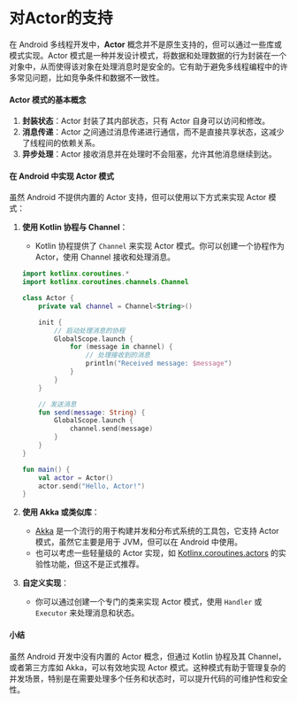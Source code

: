 # 对Actor的支持

在 Android 多线程开发中，**Actor** 概念并不是原生支持的，但可以通过一些库或模式实现。Actor 模式是一种并发设计模式，将数据和处理数据的行为封装在一个对象中，从而使得该对象在处理消息时是安全的。它有助于避免多线程编程中的许多常见问题，比如竞争条件和数据不一致性。

#### Actor 模式的基本概念

1. **封装状态**：Actor 封装了其内部状态，只有 Actor 自身可以访问和修改。
2. **消息传递**：Actor 之间通过消息传递进行通信，而不是直接共享状态，这减少了线程间的依赖关系。
3. **异步处理**：Actor 接收消息并在处理时不会阻塞，允许其他消息继续到达。

#### 在 Android 中实现 Actor 模式

虽然 Android 不提供内置的 Actor 支持，但可以使用以下方式来实现 Actor 模式：

1.  **使用 Kotlin 协程与 Channel**：

    * Kotlin 协程提供了 `Channel` 来实现 Actor 模式。你可以创建一个协程作为 Actor，使用 Channel 接收和处理消息。

    ```kotlin
    import kotlinx.coroutines.*
    import kotlinx.coroutines.channels.Channel

    class Actor {
        private val channel = Channel<String>()

        init {
            // 启动处理消息的协程
            GlobalScope.launch {
                for (message in channel) {
                    // 处理接收到的消息
                    println("Received message: $message")
                }
            }
        }

        // 发送消息
        fun send(message: String) {
            GlobalScope.launch {
                channel.send(message)
            }
        }
    }

    fun main() {
        val actor = Actor()
        actor.send("Hello, Actor!")
    }
    ```
2. **使用 Akka 或类似库**：
   * [Akka](https://akka.io/) 是一个流行的用于构建并发和分布式系统的工具包，它支持 Actor 模式，虽然它主要是用于 JVM，但可以在 Android 中使用。
   * 也可以考虑一些轻量级的 Actor 实现，如 [Kotlinx.coroutines.actors](https://github.com/Kotlin/kotlinx.coroutines) 的实验性功能，但这不是正式推荐。
3. **自定义实现**：
   * 你可以通过创建一个专门的类来实现 Actor 模式，使用 `Handler` 或 `Executor` 来处理消息和状态。

#### 小结

虽然 Android 开发中没有内置的 Actor 概念，但通过 Kotlin 协程及其 Channel，或者第三方库如 Akka，可以有效地实现 Actor 模式。这种模式有助于管理复杂的并发场景，特别是在需要处理多个任务和状态时，可以提升代码的可维护性和安全性。
